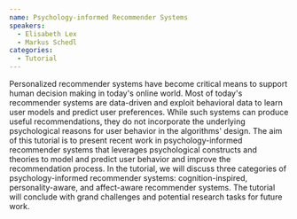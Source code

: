 ```yaml
---
name: Psychology-informed Recommender Systems
speakers:
  - Elisabeth Lex
  - Markus Schedl
categories:
  - Tutorial
---
```


Personalized recommender systems have become critical means to support human decision making in today's online world. Most of today's recommender systems are data-driven and exploit behavioral data to learn user models and predict user preferences. While such systems can produce useful recommendations, they do not incorporate the underlying psychological reasons for user behavior in the algorithms' design. The aim of this tutorial is to present recent work in psychology-informed recommender systems that leverages psychological constructs and theories to model and predict user behavior and improve the recommendation process. In the tutorial, we will discuss three categories of psychology-informed recommender systems: cognition-inspired, personality-aware, and affect-aware recommender systems. The tutorial will conclude with grand challenges and potential research tasks for future work.
